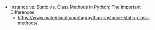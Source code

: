 - Instance vs. Static vs. Class Methods in Python: The Important Differences
  - https://www.makeuseof.com/tag/python-instance-static-class-methods/
